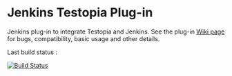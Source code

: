 Jenkins Testopia Plug-in
========================

Jenkins plug-in to integrate Testopia and Jenkins. See the plug-in 
[Wiki page](https://wiki.jenkins-ci.org/display/JENKINS/Testopia+Plugin) for 
bugs, compatibility, basic usage and other details.

Last build status :

[![Build Status](https://buildhive.cloudbees.com/job/jenkinsci/job/testopia-plugin//badge/icon)](https://buildhive.cloudbees.com/job/jenkinsci/job/testopia-plugin/)
